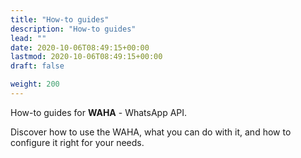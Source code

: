 ```yaml
---
title: "How-to guides"
description: "How-to guides"
lead: ""
date: 2020-10-06T08:49:15+00:00
lastmod: 2020-10-06T08:49:15+00:00
draft: false

weight: 200
---
```


How-to guides for **WAHA** - WhatsApp API. 

Discover how to use the WAHA, what you can do with it, and how to configure it right for your needs. 

